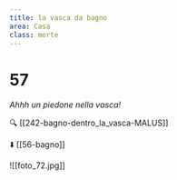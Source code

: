 ```yaml
---
title: la vasca da bagno
area: Casa
class: morte
---
```

# 57
_Ahhh un piedone nella vasca!_

🔍 [[242-bagno-dentro_la_vasca-MALUS]]

⬇️ [[56-bagno]]

![[foto_72.jpg]]